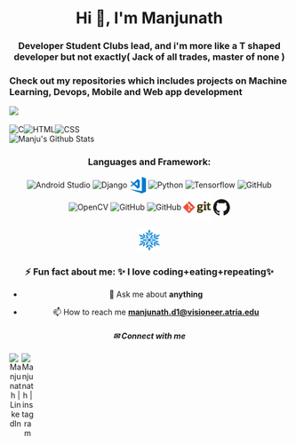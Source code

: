 

<!--
**Manjuphoenix/Manjuphoenix** is a ✨ _special_ ✨ repository because its `README.md` (this file) appears on your GitHub profile.

Here are some ideas to get you started:

- 🔭 I’m currently working on ...
- 🌱 I’m currently learning ...
- 👯 I’m looking to collaborate on ...
- 🤔 I’m looking for help with ...
- 💬 Ask me about ...
- 📫 How to reach me: ...
- 😄 Pronouns: ...
- ⚡ Fun fact: ...
-->

<h1 align="center">Hi 👋, I'm Manjunath </h1>
<h3 align="center">Developer Student Clubs lead, and i'm more like a T shaped developer but not exactly( Jack of all trades, master of none ) </h3>
<h3> Check out my repositories which includes projects on Machine Learning, Devops, Mobile and Web app development  </h3>


![](https://komarev.com/ghpvc/?username=Manjuphoenix&color=green&label=PROFILE+VIEWS)


<img align="left" alt="C" src="https://img.shields.io/badge/-C-blue?style=for-the-badge&logo=c&logoColor=white" />&nbsp;&nbsp;
<img align="left" alt="HTML" src="https://img.shields.io/badge/-HTML-blue?style=for-the-badge&logo=html5&logoColor=white" />&nbsp;&nbsp;
<img align="left" alt="CSS" src="https://img.shields.io/badge/-CSS-blue?style=for-the-badge&logo=css3&logoColor=white" />&nbsp;&nbsp;
<br />
<img align="left" alt="Manju's Github Stats" src="https://github-readme-stats.vercel.app/api?username=Manjuphoenix&show_icons=true&hide_border=true" />
<br/>
<div align="center">
  
<h3>Languages and Framework:</h3>

<img align="center" alt="Android Studio" width="40px" src="https://upload.wikimedia.org/wikipedia/commons/3/34/Android_Studio_icon.svg" />
<img align="center" alt="Django" width="65px" src="https://external-content.duckduckgo.com/iu/?u=https%3A%2F%2Fostechnix.com%2Fwp-content%2Fuploads%2F2016%2F05%2FDjango-Framework.png" />
<img align="center" alt="Visual Studio Code" width="30px" src="https://raw.githubusercontent.com/github/explore/80688e429a7d4ef2fca1e82350fe8e3517d3494d/topics/visual-studio-code/visual-studio-code.png" />
<img align="center" alt="Python" width="30px" src="https://upload.wikimedia.org/wikipedia/commons/thumb/0/0a/Python.svg/240px-Python.svg.png" />
<img align="center" alt="Tensorflow" width="30px" src="https://upload.wikimedia.org/wikipedia/commons/thumb/2/2d/Tensorflow_logo.svg/800px-Tensorflow_logo.svg.png"/>
<img align="center" alt="GitHub" width="80px" src="https://keras.io/img/logo.png" />
<img align="center" alt="OpenCV" width="30px" src="https://upload.wikimedia.org/wikipedia/commons/thumb/3/32/OpenCV_Logo_with_text_svg_version.svg/730px-OpenCV_Logo_with_text_svg_version.svg.png" />
<img align="center" alt="GitHub" width="30px" src="https://numpy.org/images/logos/numpy.svg" />
<img align="center" alt="GitHub" width="34px" src="https://jupyter.org/assets/main-logo.svg" />
<img align="center" alt="Git" width="50px" src="https://raw.githubusercontent.com/github/explore/80688e429a7d4ef2fca1e82350fe8e3517d3494d/topics/git/git.png" />
<img align="center" alt="GitHub" width="30px" src="https://raw.githubusercontent.com/github/explore/78df643247d429f6cc873026c0622819ad797942/topics/github/github.png" />
</br>

</div>

<div align="center">
  


  
  <img align="center" a href='https://archiveprogram.github.com/'><img src='https://raw.githubusercontent.com/acervenky/animated-github-badges/master/assets/acbadge.gif' width='40' height='40'></a>

 ### ⚡ Fun fact about me: ✨ I love coding+eating+repeating✨ 
- 💬 Ask me about **anything**

- 📫 How to reach me **manjunath.d1@visioneer.atria.edu**
##### ✉ Connect with me
&nbsp;&nbsp;[<img align="left" alt="Manjunath | LinkedIn" width="22px" src="https://cdn.jsdelivr.net/npm/simple-icons@v3/icons/linkedin.svg" />][linkedin] &nbsp;&nbsp;
[<img align="left" alt="Manjunath | instagram" width="22px" src="https://cdn.jsdelivr.net/npm/simple-icons@v3/icons/instagram.svg" />][instagram] &nbsp;&nbsp;


[linkedin]:https://www.linkedin.com/in/manjunath-d/
[twitter]:https://twitter.com/manjumic/
[instagram]:https://www.instagram.com/Manjuphoenix/
[college]:https://www.Atria.edu/


